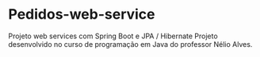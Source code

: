 # Pedidos-web-service
Projeto web services com Spring Boot e JPA / Hibernate 
Projeto desenvolvido no curso de programação em Java do professor Nélio Alves.
